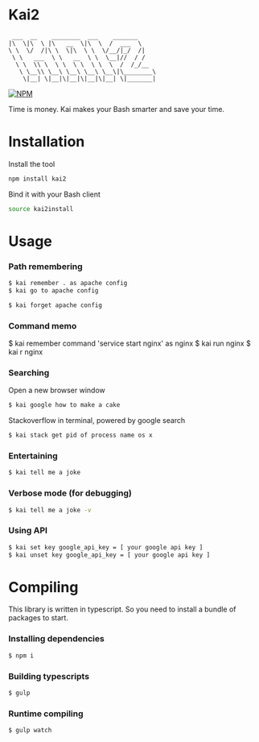 # Kai2

```
 ___  __    ________  ___    _______     
|\  \|\  \ |\   __  \|\  \  /  ___  \    
\ \  \/  /|\ \  \|\  \ \  \/__/|_/  /|   
 \ \   ___  \ \   __  \ \  \__|//  / /   
  \ \  \\ \  \ \  \ \  \ \  \  /  /_/__  
   \ \__\\ \__\ \__\ \__\ \__\|\________\
    \|__| \|__|\|__|\|__|\|__| \|_______|
```

[![NPM](https://nodei.co/npm/kai2.png?downloads=true&downloadRank=true&stars=true)](https://nodei.co/npm/kai2/)

Time is money. Kai makes your Bash smarter and save your time.

# Installation

Install the tool
```bash
npm install kai2
```

Bind it with your Bash client
```bash
source kai2install
```

# Usage

### Path remembering
```bash
$ kai remember . as apache config
$ kai go to apache config 

$ kai forget apache config
```

### Command memo
$ kai remember command 'service start nginx' as nginx
$ kai run nginx
$ kai r nginx

### Searching
Open a new browser window
```bash
$ kai google how to make a cake
```

Stackoverflow in terminal, powered by google search
```bash
$ kai stack get pid of process name os x 
```

### Entertaining
```bash
$ kai tell me a joke
```

### Verbose mode (for debugging)
```bash
$ kai tell me a joke -v
```

### Using API
```bash
$ kai set key google_api_key = [ your google api key ]
$ kai unset key google_api_key = [ your google api key ]
```

# Compiling

This library is written in typescript. So you need to install a bundle of packages to start.

### Installing dependencies
```bash
$ npm i
```

### Building typescripts
```bash
$ gulp
```

### Runtime compiling
```bash
$ gulp watch
```